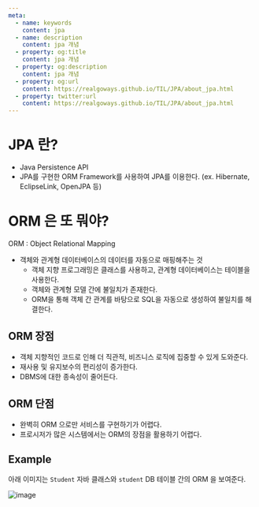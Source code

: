 ```yaml
---
meta:
  - name: keywords
    content: jpa
  - name: description
    content: jpa 개념
  - property: og:title
    content: jpa 개념
  - property: og:description
    content: jpa 개념
  - property: og:url
    content: https://realgoways.github.io/TIL/JPA/about_jpa.html
  - property: twitter:url
    content: https://realgoways.github.io/TIL/JPA/about_jpa.html
---
```


# JPA 란?

- Java Persistence API
- JPA를 구현한 ORM Framework를 사용하여 JPA를 이용한다. (ex. Hibernate, EclipseLink, OpenJPA 등)

# ORM 은 또 뭐야?

ORM : Object Relational Mapping

- 객체와 관계형 데이터베이스의 데이터를 자동으로 매핑해주는 것
  - 객체 지향 프로그래밍은 클래스를 사용하고, 관계형 데이터베이스는 테이블을 사용한다.
  - 객체와 관계형 모델 간에 불일치가 존재한다.
  - ORM을 통해 객체 간 관계를 바탕으로 SQL을 자동으로 생성하여 불일치를 해결한다.

## ORM 장점

- 객체 지향적인 코드로 인해 더 직관적, 비즈니스 로직에 집중할 수 있게 도와준다.
- 재사용 및 유지보수의 편리성이 증가한다.
- DBMS에 대한 종속성이 줄어든다.

## ORM 단점

- 완벽히 ORM 으로만 서비스를 구현하기가 어렵다.
- 프로시저가 많은 시스템에서는 ORM의 장점을 활용하기 어렵다.

## Example

아래 이미지는 `Student` 자바 클래스와 `student` DB 테이블 간의 ORM 을 보여준다.

![image](https://user-images.githubusercontent.com/15275415/117572449-edf6d580-b10d-11eb-9265-07a30c17207d.png)
